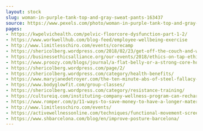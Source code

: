 ```yaml
---
layout: stock
slug: woman-in-purple-tank-top-and-gray-sweat-pants-163437
source: https://www.pexels.com/photo/woman-in-purple-tank-top-and-gray-sweat-pants-163437/
pages:
- https://kwpelvichealth.com/pelvic-floorcore-dysfunction-part-1-2/
- https://www.workwellhub.com/blog-feed/employee-wellbeing-exercise
- http://www.limitlesschiro.com/events/corecamp
- https://shericolberg.wordpress.com/2018/02/23/get-off-the-couch-and-work-your-core/
- https://businessethicsalliance.org/our-events/2018/ethics-on-tap-ethics-yoga
- https://www.proozy.com/blogs/journal/a-flat-belly-or-a-strong-core-how-yoga-develops-core-muscles
- https://shericolberg.wordpress.com/page/2/
- https://shericolberg.wordpress.com/category/health-benefits/
- https://www.maryjanedetroyer.com/the-ten-minute-abs-of-steel-fallacy-personal-trainer-nyc/
- https://www.bodyglowfit.com/group-classes/
- https://shericolberg.wordpress.com/category/resistance-training/
- https://cultureiq.com/instituting-company-wellness-program-can-recharge-workforce/
- https://www.romper.com/p/11-ways-to-save-money-to-have-a-longer-maternity-leave-10550
- http://www.limitlesschiro.com/events/
- https://activewellnessonline.com/techniques/functional-movement-screen/
- https://www.shbarcelona.com/blog/en/improve-posture-barcelona/
---
```


